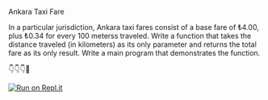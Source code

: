 Ankara Taxi Fare 

In a particular jurisdiction, Ankara taxi fares consist of a base fare of ₺4.00, plus ₺0.34 for every 100 meterss traveled. Write a function that takes the distance traveled (in kilometers) as its only parameter and returns the total fare as its only result. Write a main program that demonstrates the function.

👇👇👇🤙

[![Run on Repl.it](https://repl.it/badge/github/isennkubilay/ankara_taxi_fare)](https://repl.it/github/isennkubilay/ankara_taxi_fare)

